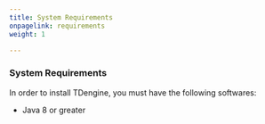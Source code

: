 ```yaml
---
title: System Requirements
onpagelink: requirements
weight: 1

---
```


### **System Requirements**

In order to install TDengine, you must have the following softwares:

- Java 8 or greater
 

